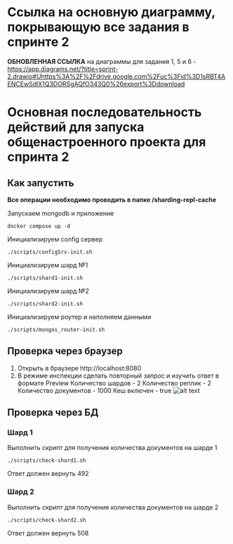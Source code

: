 # Ссылка на основную диаграмму, покрывающую все задания в спринте 2
**ОБНОВЛЕННАЯ ССЫЛКА** на диаграммы для задания 1, 5 и 6 - https://app.diagrams.net/?title=sprint-2.drawio#Uhttps%3A%2F%2Fdrive.google.com%2Fuc%3Fid%3D1sRBT4AENCEwSdlX1Q3DORSgAQfO343Q0%26export%3Ddownload

# Основная последовательность действий для запуска общенастроенного проекта для спринта 2

## Как запустить
**Все операции необходимо проводить в папке /sharding-repl-cache**

Запускаем mongodb и приложение

```shell
docker compose up -d
```

Инициализируем config сервер

```shell
./scripts/configSrv-init.sh
```

Инициализируем шард №1

```shell
./scripts/shard1-init.sh
```
Инициализируем шард №2

```shell
./scripts/shard2-init.sh
```
Инициализируем роутер и наполняем данными

```shell
./scripts/mongos_router-init.sh
```

## Проверка через браузер

1. Открыть в браузере http://localhost:8080
2. В режиме инспекции сделать повторный запрос и изучить ответ в формате Preview
Количество шардов - 2
Количество реплик - 2
Количество документов - 1000
Кеш включен - true
![alt text](/sharding-repl-cache/repl-cache.png)

## Проверка через БД

### Шард 1
Выполнить скрипт для получения количества документов на шарде 1
```shell
./scripts/check-shard1.sh
```
Ответ должен вернуть 492

### Шард 2
Выполнить скрипт для получения количества документов на шарде 2
```shell
./scripts/check-shard2.sh
```
Ответ должен вернуть 508